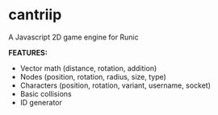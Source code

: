 # cantriip
A Javascript 2D game engine for Runic

**FEATURES:**
- Vector math (distance, rotation, addition)
- Nodes (position, rotation, radius, size, type)
- Characters (position, rotation, variant, username, socket)
- Basic collisions
- ID generator
